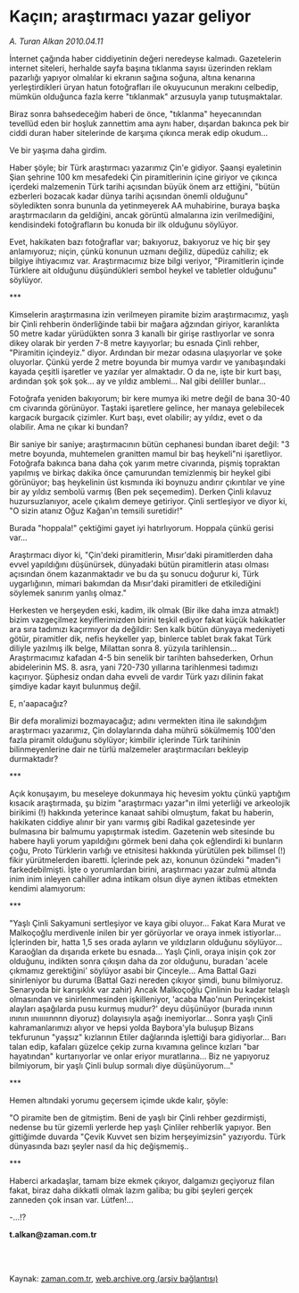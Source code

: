 # Kaçın; araştırmacı yazar geliyor

*A. Turan Alkan 2010.04.11*

<td class="columnist-detail">
<p>İnternet çağında haber ciddiyetinin değeri neredeyse kalmadı. Gazetelerin internet siteleri, herhalde sayfa başına tıklanma sayısı üzerinden reklam pazarlığı yapıyor olmalılar ki ekranın sağına soğuna, altına kenarına yerleştirdikleri üryan hatun fotoğrafları ile okuyucunun merakını celbedip, mümkün olduğunca fazla kerre "tıklanmak" arzusuyla yanıp tutuşmaktalar.</p>
<p>
<div id="haberMetinDiv">
<p>Biraz sonra bahsedeceğim haberi de önce, "tıklanma" heyecanından tevellüd eden bir hoşluk zannettim ama aynı haber, dışardan bakınca pek bir ciddi duran haber sitelerinde de karşıma çıkınca merak edip okudum...
<p>Ve bir yaşıma daha girdim.
<p>Haber şöyle; bir Türk araştırmacı yazarımız Çin'e gidiyor. Şaanşi eyaletinin Şian şehrine 100 km mesafedeki Çin piramitlerinin içine giriyor ve çıkınca içerdeki malzemenin Türk tarihi açısından büyük önem arz ettiğini, "bütün ezberleri bozacak kadar dünya tarihi açısından önemli olduğunu" söyledikten sonra bununla da yetinmeyerek AA muhabirine, buraya başka araştırmacıların da geldiğini, ancak görüntü almalarına izin verilmediğini, kendisindeki fotoğrafların bu konuda bir ilk olduğunu söylüyor.
<p>Evet, hakikaten bazı fotoğraflar var; bakıyoruz, bakıyoruz ve hiç bir şey anlamıyoruz; niçin, çünkü konunun uzmanı değiliz, düpedüz cahiliz; ek bilgiye ihtiyacımız var. Araştırmacımız bize bilgi veriyor, "Piramitlerin içinde Türklere ait olduğunu düşündükleri sembol heykel ve tabletler olduğunu" söylüyor.
<p>***
<p>Kimselerin araştırmasına izin verilmeyen piramite bizim araştırmacımız, yaşlı bir Çinli rehberin önderliğinde tabii bir mağara ağzından giriyor, karanlıkta 50 metre kadar yürüdükten sonra 3 kanallı bir girişe rastlıyorlar ve sonra dikey olarak bir yerden 7-8 metre kayıyorlar; bu esnada Çinli rehber, "Piramitin içindeyiz." diyor. Ardından bir mezar odasına ulaşıyorlar ve şoke oluyorlar. Çünkü yerde 2 metre boyunda bir mumya vardır ve yanıbaşındaki kayada çeşitli işaretler ve yazılar yer almaktadır. O da ne, işte bir kurt başı, ardından şok şok şok... ay ve yıldız amblemi... Nal gibi deliller bunlar...
<p>Fotoğrafa yeniden bakıyorum; bir kere mumya iki metre değil de bana 30-40 cm civarında görünüyor. Taştaki işaretlere gelince, her manaya gelebilecek kargacık burgacık çizimler. Kurt başı, evet olabilir; ay yıldız, evet o da olabilir. Ama ne çıkar ki bundan?
<p>Bir saniye bir saniye; araştırmacının bütün cephanesi bundan ibaret değil: "3 metre boyunda, muhtemelen granitten mamul bir baş heykeli"ni işaretliyor. Fotoğrafa bakınca bana daha çok yarım metre civarında, pişmiş topraktan yapılmış ve birkaç dakika önce çamurundan temizlenmiş bir heykel gibi görünüyor; baş heykelinin üst kısmında iki boynuzu andırır çıkıntılar ve yine bir ay yıldız sembolü varmış (Ben pek seçemedim). Derken Çinli kılavuz huzursuzlanıyor, acele çıkalım demeye getiriyor. Çinli sertleşiyor ve diyor ki, "O sizin atanız Oğuz Kağan'ın temsili suretidir!"
<p>Burada "hoppala!" çektiğimi gayet iyi hatırlıyorum. Hoppala çünkü gerisi var...
<p>Araştırmacı diyor ki, "Çin'deki piramitlerin, Mısır'daki piramitlerden daha evvel yapıldığını düşünürsek, dünyadaki bütün piramitlerin atası olması açısından önem kazanmaktadır ve bu da şu sonucu doğurur ki, Türk uygarlığının, mimari bakımdan da Mısır'daki piramitleri de etkilediğini söylemek sanırım yanlış olmaz."
<p>Herkesten ve herşeyden eski, kadim, ilk olmak (Bir ilke daha imza atmak!) bizim vazgeçilmez keyiflerimizden birini teşkil ediyor fakat küçük hakikatler ara sıra tadımızı kaçırmıyor da değildir: Sen kalk bütün dünyaya medeniyeti götür, piramitler dik, nefis heykeller yap, binlerce tablet bırak fakat Türk diliyle yazılmış ilk belge, Milattan sonra 8. yüzyıla tarihlensin... Araştırmacımız kafadan 4-5 bin senelik bir tarihten bahsederken, Orhun abidelerinin MS. 8. asra, yani 720-730 yıllarına tarihlenmesi tadımızı kaçırıyor. Şüphesiz ondan daha evveli de vardır Türk yazı dilinin fakat şimdiye kadar kayıt bulunmuş değil.
<p>E, n'aapacağız?
<p>Bir defa moralimizi bozmayacağız; adını vermekten itina ile sakındığım araştırmacı yazarımız, Çin dolaylarında daha mührü sökülmemiş 100'den fazla piramit olduğunu söylüyor; kimbilir içlerinde Türk tarihinin bilinmeyenlerine dair ne türlü malzemeler araştırmacıları bekleyip durmaktadır?
<p>***
<p>Açık konuşayım, bu meseleye dokunmaya hiç hevesim yoktu çünkü yaptığım kısacık araştırmada, şu bizim "araştırmacı yazar"ın ilmi yeterliği ve arkeolojik birikimi (!) hakkında yeterince kanaat sahibi olmuştum, fakat bu haberin, hakikaten ciddiye alınır bir yanı varmış gibi Radikal gazetesinde yer bulmasına bir balmumu yapıştırmak istedim. Gazetenin web sitesinde bu habere hayli yorum yapıldığını görmek beni daha çok eğlendirdi ki bunların çoğu, Proto Türklerin varlığı ve etnisitesi hakkında yürütülen pek bilimsel (!) fikir yürütmelerden ibaretti. İçlerinde pek azı, konunun özündeki "maden"i farkedebilmişti. İşte o yorumlardan birini, araştırmacı yazar zulmü altında inim inim inleyen cahiller adına intikam olsun diye aynen iktibas etmekten kendimi alamıyorum:
<p>***
<p>"Yaşlı Çinli Sakyamuni sertleşiyor ve kaya gibi oluyor... Fakat Kara Murat ve Malkoçoğlu merdivenle inilen bir yer görüyorlar ve oraya inmek istiyorlar... İçlerinden bir, hatta 1,5 ses orada ayların ve yıldızların olduğunu söylüyor... Karaoğlan da dışarıda erkete bu esnada... Yaşlı Çinli, oraya inişin çok zor olduğunu, indikten sonra çıkışın daha da zor olduğunu, buradan 'acele çıkmamız gerektiğini' söylüyor asabi bir Çinceyle... Ama Battal Gazi sinirleniyor bu duruma (Battal Gazi nereden çıkıyor şimdi, bunu bilmiyoruz. Senaryoda bir karışıklık var zahir) Ancak Malkoçoğlu Çinlinin bu kadar telaşlı olmasından ve sinirlenmesinden işkilleniyor, 'acaba Mao'nun Perinçekist alayları aşağılarda pusu kurmuş mudur?' deyu düşünüyor (burada ınının ınının ınıııııınnnn diyoruz) dolayısıyla aşağı inemiyorlar... Sonra yaşlı Çinli kahramanlarımızı alıyor ve hepsi yolda Baybora'yla buluşup Bizans tekfurunun "yaşsız" kızlarının Etiler dağlarında işlettiği bara gidiyorlar... Barı talan edip, kafaları güzelce çekip zurna kıvamına gelince kızları "bar hayatından" kurtarıyorlar ve onlar eriyor muratlarına... Biz ne yapıyoruz bilmiyorum, bir yaşlı Çinli bulup sormalı diye düşünüyorum..."
<p>***
<p>Hemen altındaki yorumu geçersem içimde ukde kalır, şöyle:
<p>"O piramite ben de gitmiştim. Beni de yaşlı bir Çinli rehber gezdirmişti, nedense bu tür gizemli yerlerde hep yaşlı Çinliler rehberlik yapıyor. Ben gittiğimde duvarda "Çevik Kuvvet sen bizim herşeyimizsin" yazıyordu. Türk dünyasında bazı şeyler nasıl da hiç değişmemiş..
<p>***
<p> Haberci arkadaşlar, tamam bize ekmek çıkıyor, dalgamızı geçiyoruz filan fakat, biraz daha dikkatli olmak lazım galiba; bu gibi şeyleri gerçek zanneden çok insan var. Lütfen!...
<p> -...!? 
<p><b>t.alkan@zaman.com.tr</b>
<p></p></p></p></p></p></p></p></p></p></p></p></p></p></p></p></p></p></p></p></p></p></p></p></p></p></div>
</p>


<p><br>
		 </br></p></td>

Kaynak: [zaman.com.tr](http://zaman.com.tr/yazar.do?yazino=971633), [web.archive.org (arşiv bağlantısı)](http://web.archive.org/web/20120212081356/http://www.zaman.com.tr:80/yazar.do?yazino=971633)
